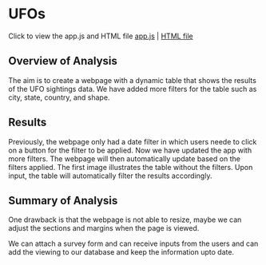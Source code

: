 # UFOs
Click to view the app.js and HTML file [app.js](https://github.com/pranavspatel/UFOs/blob/main/static/js/app.js) | [HTML file](https://github.com/pranavspatel/UFOs/blob/main/index.html) 

## Overview of Analysis
The aim is to create a webpage with a dynamic table that shows the results of the UFO sightings data. We have added more filters for the table such as city, state, country, and shape.

## Results
Previously, the webpage only had a date filter in which users neede to click on a button for the filter to be applied. Now we have updated the app with more filters. The webpage will then automatically update based on the filters applied. The first image illustrates the table without the filters. Upon input, the table will automatically filter the results accordingly.


## Summary of Analysis
One drawback is that the webpage is not able to resize, maybe we can adjust the sections and margins when the page is viewed.

We can attach a survey form and can receive inputs from the users and can add the viewing to our database and keep the information upto date.
